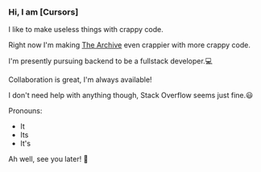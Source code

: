 ### Hi, I am \[Cursors\]

I like to make useless things with crappy code.

Right now I'm making [The Archive](https://github.com/im-lonely/the-archive-bot) even crappier with more crappy code.

I'm presently pursuing backend to be a fullstack developer.💻

Collaboration is great, I'm always available!

I don't need help with anything though, Stack Overflow seems just fine.😃

Pronouns:
- It
- Its
- It's

Ah well, see you later! 👋

